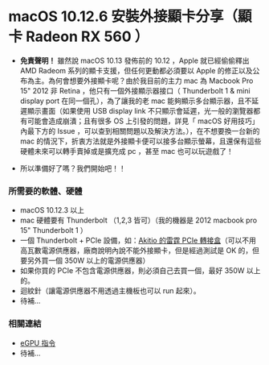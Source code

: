 # macOS 10.12.6 安裝外接顯卡分享（顯卡 Radeon RX 560 ）

* __免責聲明！__ 雖然說 macOS 10.13 發佈前的 10.12 ，Apple 就已經偷偷釋出 AMD Radeom 系列的顯卡支援，但任何更動都必須要以 Apple 的修正以及公布為主。為何會想要外接顯卡呢？由於我目前的主力 mac 為 Macbook Pro 15" 2012 非 Retina ，他只有一個外接顯示器接口（ Thunderbolt 1 & mini display port 在同一個孔），為了讓我的老 mac 能夠顯示多台顯示器，且不延遲顯示畫面（如果使用 USB display link 不只顯示會延遲，光一般的瀏覽器都有可能會造成崩潰；且有很多 OS 上引發的問題，詳見「 macOS 好用技巧」內最下方的 Issue ，可以查到相關問題以及解決方法。），在不想要換一台新的 mac 的情況下，折衷方法就是外接顯卡便可以接多台顯示螢幕，且還保有這些硬體未來可以轉手賣掉或是擴充成 pc ，甚至 mac 也可以玩遊戲了！

* 所以準備好了嗎？我們開始吧！！

### 所需要的軟體、硬體

* macOS 10.12.3 以上
* mac 硬體要有 Thunderbolt （1,2,3 皆可）（我的機器是 2012 macbook pro 15" Thunderbolt 1 ）
* 一個 Thunderbolt + PCIe 設備，如：[Akitio 的雷霆 PCIe 轉接盒](http://www.akitio.com.tw/accessories/thunder2-pcie-box)（可以不用高瓦數電源供應器，廠商說明內說不能外接顯卡，但是經過測試是 OK 的，但要另外買一個 350W 以上的電源供應器）
* 如果你買的 PCIe 不包含電源供應器，則必須自己去買一個，最好 350W 以上的。
* 迴紋針（讓電源供應器不用透過主機板也可以 run 起來）。
* 待補...

### 相關連結
* [eGPU 指令](https://github.com/goalque/automate-eGPU)
* 待補...
